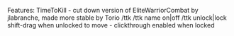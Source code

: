 Features:
TimeToKill - cut down version of EliteWarriorCombat by jlabranche, made more stable by Torio
/ttk
/ttk name on|off
/ttk unlock|lock
shift-drag when unlocked to move - clickthrough enabled when locked